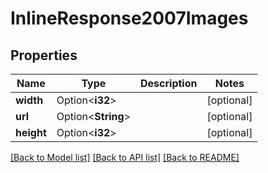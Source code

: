 # InlineResponse2007Images

## Properties

Name | Type | Description | Notes
------------ | ------------- | ------------- | -------------
**width** | Option<**i32**> |  | [optional]
**url** | Option<**String**> |  | [optional]
**height** | Option<**i32**> |  | [optional]

[[Back to Model list]](../README.md#documentation-for-models) [[Back to API list]](../README.md#documentation-for-api-endpoints) [[Back to README]](../README.md)


